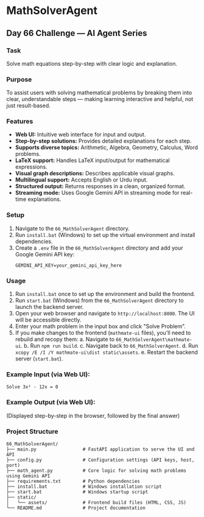 # MathSolverAgent

## Day 66 Challenge — AI Agent Series

### Task
Solve math equations step-by-step with clear logic and explanation.

### Purpose
To assist users with solving mathematical problems by breaking them into clear, understandable steps — making learning interactive and helpful, not just result-based.

### Features
- **Web UI:** Intuitive web interface for input and output.
- **Step-by-step solutions:** Provides detailed explanations for each step.
- **Supports diverse topics:** Arithmetic, Algebra, Geometry, Calculus, Word problems.
- **LaTeX support:** Handles LaTeX input/output for mathematical expressions.
- **Visual graph descriptions:** Describes applicable visual graphs.
- **Multilingual support:** Accepts English or Urdu input.
- **Structured output:** Returns responses in a clean, organized format.
- **Streaming mode:** Uses Google Gemini API in streaming mode for real-time explanations.

### Setup
1. Navigate to the `66_MathSolverAgent` directory.
2. Run `install.bat` (Windows) to set up the virtual environment and install dependencies.
3. Create a `.env` file in the `66_MathSolverAgent` directory and add your Google Gemini API key:
   ```env
   GEMINI_API_KEY=your_gemini_api_key_here
   ```

### Usage
1. Run `install.bat` once to set up the environment and build the frontend.
2. Run `start.bat` (Windows) from the `66_MathSolverAgent` directory to launch the backend server.
3. Open your web browser and navigate to `http://localhost:8000`. The UI will be accessible directly.
4. Enter your math problem in the input box and click "Solve Problem".
5. If you make changes to the frontend (`mathmate-ui` files), you'll need to rebuild and recopy them:
   a. Navigate to `66_MathSolverAgent\mathmate-ui`.
   b. Run `npm run build`.
   c. Navigate back to `66_MathSolverAgent`.
   d. Run `xcopy /E /I /Y mathmate-ui\dist static\assets`.
   e. Restart the backend server (`start.bat`).

### Example Input (via Web UI):
`Solve 3x² - 12x = 0`

### Example Output (via Web UI):
(Displayed step-by-step in the browser, followed by the final answer)

### Project Structure
```
66_MathSolverAgent/
├── main.py                 # FastAPI application to serve the UI and API
├── config.py               # Configuration settings (API keys, host, port)
├── math_agent.py           # Core logic for solving math problems using Gemini API
├── requirements.txt        # Python dependencies
├── install.bat             # Windows installation script
├── start.bat               # Windows startup script
├── static/
│   └── assets/             # Frontend build files (HTML, CSS, JS)
└── README.md               # Project documentation
```

